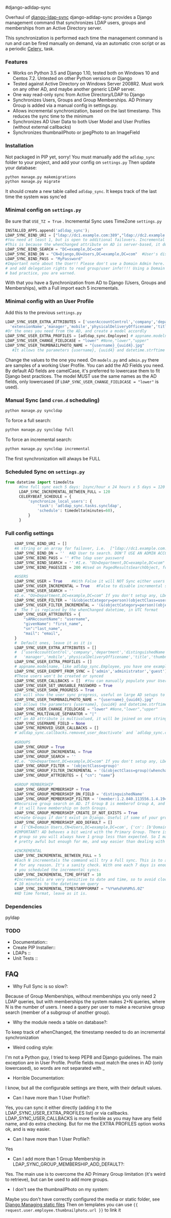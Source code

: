 #django-adldap-sync


Overhaul of [django-ldap-sync]
django-adldap-sync provides a Django management command that synchronizes LDAP
users, groups and memberships from an Active Directory server. 

This synchronization is performed each time the management command is run and
can be fired manually on demand, via an automatic cron script or as a periodic
[Celery]_ task.

### Features
  - Works on Python 3.5 and Django 1.10, tested both on Windows 10 and Centos 7.2. Untested on other Python versions or Django
  - Tested against Active Directory on Windows Server 2008R2. Must work on any other AD, and maybe another generic LDAP server.
  - One way read-only sync from Active Directory/LDAP to Django
  - Synchronizes Users, Groups and Group Memberships. AD Primary Group is added via a manual config in settings.py.
  - Allows incremental synchronization, based on the last timestamp. This reduces the sync time to the minimum
  - Synchronizes AD User Data to both User Model and User Profiles (without external callbacks)
  - Synchronizes thumbnailPhoto or jpegPhoto to an ImageField

### Installation
Not packaged in PIP yet, sorry!
You must manually add the `adldap_sync` folder to your project, and add your config on `settings.py`
Then update your database:
```sh
python manage.py makemigrations
python manage.py migrate
```
It should create a new table called `adldap_sync`. It keeps track of the last time the system was sync'ed

### Minimal config on `settings.py` 
Be sure that `USE_TZ = True` . Incremental Sync uses TimeZone
`settings.py`
```python
INSTALLED_APPS.append('adldap_sync');
LDAP_SYNC_BIND_URI = ["ldap://dc1.example.com:389","ldap://dc2.example.com:389",] 
#You need at least 1, but is open to additional failovers. Incremental syncs are bound to the server URI
#This is because the whenChanged attribute on AD is server-based, it doesn't replicate on others.
LDAP_SYNC_BIND_SEARCH = "DC=example,DC=com"
LDAP_SYNC_BIND_DN = "CN=Django,OU=Users,DC=example,DC=com"  #User's distinguishedName to sync data.
LDAP_SYNC_BIND_PASS = "MyPassword"
#Important note about the User!! Please don't use a Domain Admin here. Just create a limited AD User 
# and add delegation rights to read group/user info!!!! Using a Domain Admin to Sync data is a terrible
# bad practice, you are warned.
```      

With that you have a Synchronization from AD to Django (Users, Groups and Memberships), with a Full import each 5 incrementals.

### Minimal config with an User Profile 
Add this to the previous `settings.py`
```python
LDAP_SYNC_USER_EXTRA_ATTRIBUTES = ['userAccountControl','company','department','distinguishedName','division',\
  'extensionName','manager','mobile','physicalDeliveryOfficename','title','thumbnailPhoto']
#Or the ones you need from the AD, and create a model accordly
LDAP_SYNC_USER_EXTRA_PROFILES = [adldap_sync.Employee] # appname.modelname, like adldap_sync.Employee
LDAP_SYNC_USER_CHANGE_FIELDCASE = "lower" #None,"lower","upper"
LDAP_SYNC_USER_THUMBNAILPHOTO_NAME = "{username}_{uuid4}.jpg" 
   #It allows the parameters {username}, {uuid4} and datetime.strftime
```
Change the values to the one you need. On `models.py` and `admin.py` there are samples of a working User Profile.
You can add the AD Fields you need. By default AD fields are camelCase, it's preferred to lowercase them to fit
Django best practices.
The model MUST use the same names as the AD fields, only lowercased (if `LDAP_SYNC_USER_CHANGE_FIELDCASE = "lower"`
is used).


### Manual Sync (and `cron.d` scheduling)

```sh
python manage.py syncldap
```
To force a full search:
```sh
python manage.py syncldap full
```
To force an incremental search:
```sh
python manage.py syncldap incremental
```
The first synchronization will always be FULL

### Scheduled Sync on `settings.py`
```python
from datetime import timedelta
      #One full sync each 5 days: 1sync/hour x 24 hours x 5 days = 120 syncs
      LDAP_SYNC_INCREMENTAL_BETWEEN_FULL = 120
      CELERYBEAT_SCHEDULE = {
          'synchronize_local_users': {
              'task': 'adldap_sync.tasks.syncldap',
              'schedule': timedelta(minutes=60),
          }
      }
```      
### Full config settings
```python
    LDAP_SYNC_BIND_URI = [] 
    #A string or an array for failover, i.e.  ["ldap://dc1.example.com:389","ldap://dc2.example.com:389",]
    LDAP_SYNC_BIND_DN = ''  #AD User to search. DON'T USE AN ADMIN ACCOUNT!!!!!
    LDAP_SYNC_BIND_PASS = '' #The ldap user password
    LDAP_SYNC_BIND_SEARCH = '' #I.e. "OU=Department,DC=example,DC=com"
    LDAP_SYNC_BIND_PAGESIZE = 200 #Used on PagedResultsSearchObject, for paging LDAP queries

    #USERS
    LDAP_SYNC_USER = True    #With False it will NOT Sync either users or group memberships
    LDAP_SYNC_USER_INCREMENTAL = True   #False to disable incremental sync
    LDAP_SYNC_USER_SEARCH = ''  
    #I.e. "OU=Department,DC=example,DC=com" If you don't setup any, LDAP_SYNC_BIND_SEARCH is used. 
    LDAP_SYNC_USER_FILTER = '(&(objectCategory=person)(objectClass=user))'
    LDAP_SYNC_USER_FILTER_INCREMENTAL = '(&(objectCategory=person)(objectClass=user)(whenchanged>=?))'
    #  The ? is replaced by the whenChanged datetime, in UTC format
    LDAP_SYNC_USER_ATTRIBUTES = {
        "sAMAccountName": "username",
        "givenName": "first_name",
        "sn":"last_name",
        "mail": "email",
    } 
    #  Default ones, leave it as it is
    LDAP_SYNC_USER_EXTRA_ATTRIBUTES = [] 
    #  ['userAccountControl','company','department','distinguishedName','division','extensionName',\
    #   'manager','mobile','physicalDeliveryOfficename','title','thumbnailPhoto']
    LDAP_SYNC_USER_EXTRA_PROFILES = [] 
    # appname.modelname, like adldap_sync.Employee, you have one example in models.py
    LDAP_SYNC_USER_EXEMPT_FROM_SYNC = ['admin','administrator','guest']
    #These users won't be created or synced
    LDAP_SYNC_USER_CALLBACKS = []  #You can manually populate your User Profiles via callbacks
    LDAP_SYNC_USER_SET_UNUSABLE_PASSWORD = True
    LDAP_SYNC_USER_SHOW_PROGRESS = True 
    #It will show the user sync progress, useful on large AD setups to check the % progress
    LDAP_SYNC_USER_THUMBNAILPHOTO_NAME = "{username}_{uuid4}.jpg" 
    #It allows the parameters {username}, {uuid4} and datetime.strftime
    LDAP_SYNC_USER_CHANGE_FIELDCASE = "lower" #None,"lower","upper"
    LDAP_SYNC_MULTIVALUE_SEPARATOR = "|"  
    #If an AD attribute is multivalued, it will be joined on one string as "value1|value2|value3"
    LDAP_SYNC_USERNAME_FIELD = None 
    LDAP_SYNC_REMOVED_USER_CALLBACKS = []
    #`adldap_sync.callbacks.removed_user_deactivate` and `adldap_sync.callbacks.removed_user_delete`
        
    #GROUPS
    LDAP_SYNC_GROUP = True
    LDAP_SYNC_GROUP_INCREMENTAL = True
    LDAP_SYNC_GROUP_SEARCH = '' 
    #I.e. "OU=Department,DC=example,DC=com" If you don't setup any, LDAP_SYNC_BIND_SEARCH is used. 
    LDAP_SYNC_GROUP_FILTER = '(objectClass=group)'
    LDAP_SYNC_GROUP_FILTER_INCREMENTAL = '(&(objectClass=group)(whenchanged>=?))'
    LDAP_SYNC_GROUP_ATTRIBUTES = { "cn": "name"}

    #GROUP MEMBERSHIP
    LDAP_SYNC_GROUP_MEMBERSHIP = True
    LDAP_SYNC_GROUP_MEMBERSHIP_DN_FIELD = 'distinguishedName'
    LDAP_SYNC_GROUP_MEMBERSHIP_FILTER = '(member:1.2.840.113556.1.4.1941:={distinguishedName})' 
    #Recursive group search on AD. If Group B is memberof Group A, and user is memberof Group B,
    # it will have membership on both Groups.
    LDAP_SYNC_GROUP_MEMBERSHIP_CREATE_IF_NOT_EXISTS = True
    #Create Groups if don't exist in Django. Useful if some of your group are out of search scope.
    LDAP_SYNC_GROUP_MEMBERSHIP_ADD_DEFAULT = [] 
    #  [('CN=Domain Users,CN=Users,DC=example,DC=com', {'cn': [b'Domain Users']}),]
    #IMPORTANT! AD behaves a bit weird with the Primary Group. There is no easy way to sync Primary 
    # group so you will always have 1 group less than expected. So I manually add it to all users,
    # pretty awful but enough for me, and way easier than dealing with SIDs on AD
    
    #INCREMENTAL
    LDAP_SYNC_INCREMENTAL_BETWEEN_FULL = 5
    #Each N incrementals the command will try a Full sync. This is to avoid drifting of changes, 
    # for any reason. It's a sanity check. With one each 7 days is enough, it depends on how often
    # you scheduled the incremental syncs.
    LDAP_SYNC_INCREMENTAL_TIME_OFFSET = 10
    #Incrementals are very sensitive to date and time, so to avoid clock skew problems I substract
    # 10 minutes to the datetime on query
    LDAP_SYNC_INCREMENTAL_TIMESTAMPFORMAT = "%Y%m%d%H%M%S.0Z"
    #AD time format, leave as it is.
```

      
### Dependencies
pyldap

### TODO

- Documentation::
- Create PIP Installer::
- LDAPs ::
- Unit Tests ::

FAQ
----------
- Why Full Sync is so slow?:

Because of Group Memberships, without memberships you only need 2 LDAP queries, but with memberships the system makes 2+N queries,
 where N is the number of users. I need a query per user to make a recursive group search (member of a subgroup of another group).

- Why the module needs a table on database?:

To keep track of whenChanged, the timestamp needed to do an incremental synchronization

- Weird coding style:

I'm not a Python guy, I tried to keep PEP8 and Django guidelines. 
The main exception are in User Profile. Profile fields must match the ones in AD (only lowercased), so words are not separated with _

- Horrible Documentation:

I know, but all the configurable settings are there, with their default values. 

- Can I have more than 1 User Profile?:

Yes, you can sync it either directly (adding it to the LDAP_SYNC_USER_EXTRA_PROFILES list) or via callbacks.
LDAP_SYNC_USER_CALLBACKS is more flexible as you may have any field name, and do extra checking.
But for me the EXTRA PROFILES option works ok, and is way easier.

- Can I have more than 1 User Profile?:

Yes

- Can I add more than 1 Group Membership in LDAP_SYNC_GROUP_MEMBERSHIP_ADD_DEFAULT?:

Yes. The main use is to overcome the AD Primary Group limitation (it's weird to retrieve), but can be used to add more groups.

- I don't see the thumbnailPhoto on my system:

Maybe you don't have correctly configured the media or static folder, see [Django Managing static files]
Then on templates you can use `{{ request.user.employee.thumbnailphoto.url }}` to link it

[django-ldap-sync]: https://github.com/jbittel/django-ldap-sync
[Celery]: http://www.celeryproject.org
[Django Managing static files]: https://docs.djangoproject.com/es/1.10/howto/static-files/
